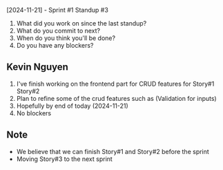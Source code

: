[2024-11-21] - Sprint #1 Standup #3

1. What did you work on since the last standup?
2. What do you commit to next?
3. When do you think you'll be done?
4. Do you have any blockers?

## Kevin Nguyen

1. I've finish working on the frontend part for CRUD features for Story#1 Story#2
2. Plan to refine some of the crud features such as (Validation for inputs)
3. Hopefully by end of today (2024-11-21)
4. No blockers



## Note
- We believe that we can finish Story#1 and Story#2 before the sprint
- Moving Story#3 to the next sprint